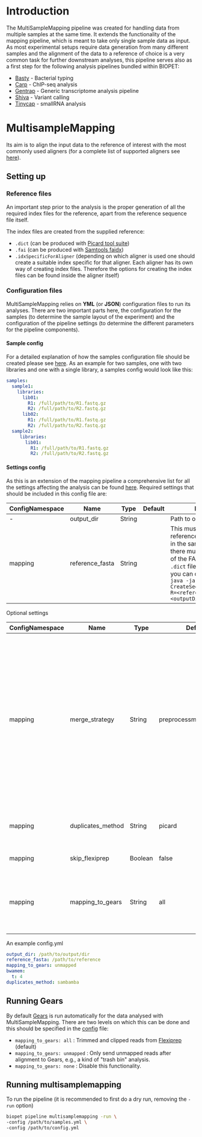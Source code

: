 # Introduction

The MultiSampleMapping pipeline was created for handling data from multiple samples at the same time. It extends the functionality of the mapping
pipeline, which is meant to take only single sample data as input. As most experimental setups require data generation from many different samples and 
the alignment of the data to a reference of choice is a very common task for further downstream analyses, 
this pipeline serves also as a first step for the following analysis pipelines bundled within BIOPET:

 *  [Basty](basty.md) - Bacterial typing
 *  [Carp](carp.md) - ChIP-seq analysis
 *  [Gentrap](gentrap.md) - Generic transcriptome analysis pipeline
 *  [Shiva](shiva.md) - Variant calling
 *  [Tinycap](tinycap.md) - smallRNA analysis

# MultisampleMapping

Its aim is to align the input data to the reference of interest with the most commonly used aligners 
(for a complete list of supported aligners see [here](../mapping.md)).  

## Setting up

### Reference files

An important step prior to the analysis is the proper generation of all the required index files for the reference, apart from the 
reference sequence file itself.

The index files are created from the supplied reference:

* ```.dict``` (can be produced with <a href="http://broadinstitute.github.io/picard/" target="_blank">Picard tool suite</a>)
* ```.fai``` (can be produced with <a href="http://samtools.sourceforge.net/samtools.shtml" target="_blank">Samtools faidx</a>) 
* ```.idxSpecificForAligner``` (depending on which aligner is used one should create a suitable index specific for that aligner. 
Each aligner has its own way of creating index files. Therefore the options for creating the index files can be found inside the aligner itself)

### Configuration files

MultiSampleMapping relies on __YML__ (or __JSON__) configuration files to run its analyses. There are two important parts here, the configuration for the samples
(to determine the sample layout of the experiment) and the configuration of the pipeline settings (to determine the different parameters for the
pipeline components).

#### Sample config

For a detailed explanation of how the samples configuration file should be created please see [here](../../general/config.md).
As an example for two samples, one with two libraries and one with a single library, a samples config would look like this:

```YAML
samples:
  sample1:
    libraries:
      lib01:
        R1: /full/path/to/R1.fastq.gz
        R2: /full/path/to/R2.fastq.gz
      lib02:
        R1: /full/path/to/R1.fastq.gz
        R2: /full/path/to/R2.fastq.gz
  sample2:
     libraries:
       lib01:
         R1: /full/path/to/R1.fastq.gz
         R2: /full/path/to/R2.fastq.gz
```

#### Settings config

As this is an extension of the mapping pipeline a comprehensive list for all the settings affecting the analysis can be found [here](../mapping.md###Config).
Required settings that should be included in this config file are:

| ConfigNamespace | Name | Type | Default | Function |
| --------- | ---- | ---- | ------- | -------- |
| - | output_dir | String | | Path to output directory |
| mapping | reference_fasta | String | | This must point to a reference FASTA file and in the same directory, there must be a `.dict` file of the FASTA file. If the `.dict` file does not exist, you can create it using: ```` java -jar <picard jar> CreateSequenceDictionary R=<reference.fasta> O=<outputDict> ```` |

Optional settings

| ConfigNamespace | Name | Type | Default | Function |
| --------- | ---- | ---- | ------- | -------- |
| mapping | merge_strategy | String | preprocessmarkduplicates | Determines how the individual bam files from each library are merged into one bam file per sample. Available options: `preprocessmarkduplicates` (add read group information, mark duplicates and then merge), `mergesam` (simple samtools merge), `preprocessmergesam` (add read group information and merge with samtools), `markduplicates` (mark duplicates first and then merge), `preprocesssambambamarkdup` (add read group information, mark duplicates with sambamba and then merge), `none` (do not merge the bam files) |
| mapping | duplicates_method | String | picard | Determines the method to use for marking duplicates. Available options: `picard`, `sambamba` or `none` to disable duplicate marking |
| mapping | skip_flexiprep | Boolean| false | Determines whether the input is analysed with [Flexiprep](../flexiprep.md). |
| mapping | mapping_to_gears | String | all | Determines whether the input is analysed with [Gears](../gears.md) or not. Available options: `all` (all reads), `unmapped` (extract only the unmapped reads and analyse with Gears) and `none` (skip this step) |

An example config.yml

```yaml
output_dir: /path/to/output/dir
reference_fasta: /path/to/reference
mapping_to_gears: unmapped
bwamem:
  t: 4
duplicates_method: sambamba
 ```

## Running Gears

By default [Gears](../gears.md) is run automatically for the data analysed with MultiSampleMapping. 
There are two levels on which this can be done and this should be specified in the [config](../../general/config.md) file:
           
* `mapping_to_gears: all` : Trimmed and clipped reads from [Flexiprep](../flexiprep.md) (default)
* `mapping_to_gears: unmapped` : Only send unmapped reads after alignment to Gears, e.g., a kind of "trash bin" analysis.
* `mapping_to_gears: none` : Disable this functionality.
           
## Running multisamplemapping

To run the pipeline (it is recommended to first do a dry run, removing the `-run` option)

```bash
biopet pipeline multisamplemapping -run \
-config /path/to/samples.yml \
-config /path/to/config.yml
```

